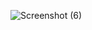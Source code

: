 ![Screenshot (6)](https://user-images.githubusercontent.com/94282308/142996648-662ea6e6-70cf-4fe7-84a4-188f5d8f3224.png)
